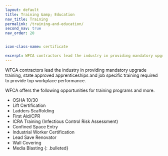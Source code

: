 ```yaml
---
layout: default
title: Training &amp; Education
nav_title: Training
permalink: /training-and-education/
second_nav: true
nav_order: 20


icon-class-name: certificate

excerpt: WFCA contractors lead the industry in providing mandatory upgrade training, state approved apprenticeships and job specific training required to provide top workplace performance.
---
```


WFCA contractors lead the industry in providing mandatory upgrade training, state approved apprenticeships and job specific training required to provide top workplace performance.

WFCA offers the following opportunities for training programs and more.

* OSHA 10/30
* Lift Certification
* Ladders Scaffolding
* First Aid/CPR
* ICRA Training (Infectious Control Risk Assessment)
* Confined Space Entry
* Industrial Worker Certification
* Lead Save Renovator
* Wall Covering
* Media Blasting
{: .bulleted}
